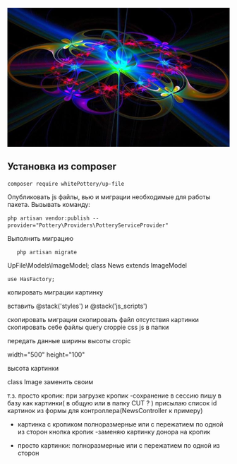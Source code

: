 <p align="center">
<img src="info/logo.jpg">
</p>


## Установка из composer

```
composer require whitePottery/up-file
```

 Опубликовать js файлы, вью и миграции необходимые для работы пакета.
Вызывать команду:
```
php artisan vendor:publish --provider="Pottery\Providers\PotteryServiceProvider"
```

Выполнить миграцию
 ```
    php artisan migrate
 ```

<x-upfile-cut name="image" width="300" height="100"/>
<x-upfile-cut name="image" :src="Storage::url($news->image)" width="300" height="100"/>


<x-upfile-up-img name="image-blog" :post-id="$news->id"/>



UpFile\Models\ImageModel;
  class News extends ImageModel

    use HasFactory;

копировать миграции картинку

вставить @stack('styles') и @stack('js_scripts')


скопировать миграции
скопировать файл отсутствия картинки
скопировать себе файлы query croppie css js в папки


<x-upfile-print-img name="image-news" :post-id="$news->id" class="n-slider"/>



передать данные ширины высоты cropic

width="500" height="100"

высота картинки


class Image заменить своим



т.з.
  просто кропик:
    при загрузке кропик
    -сохранение в сессию
    пишу в базу как картинки( в общую или в папку CUT ? )
    присылаю список id картинок из формы для контроллера(NewsController к примеру)

+  картинка с кропиком
    полноразмерные или с пережатием по одной из сторон
    кнопка кропик
    -заменяю картинку донора на кропик


+  просто картинки:
    полноразмерные или
    с пережатием по одной из сторон

